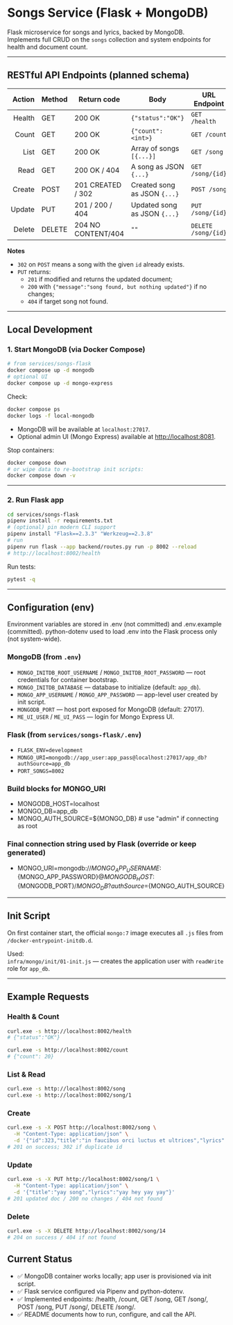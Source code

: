 # Songs Service (Flask + MongoDB)

Flask microservice for songs and lyrics, backed by MongoDB.  
Implements full CRUD on the `songs` collection and system endpoints for health and document count.

---

## RESTful API Endpoints (planned schema)

| Action | Method  | Return code        | Body                            | URL Endpoint        |
|-------:|---------|--------------------|---------------------------------|---------------------|
| Health | GET     | 200 OK             | `{"status":"OK"}`               | `GET /health`       |
| Count  | GET     | 200 OK             | `{"count": <int>}`              | `GET /count`        |
| List   | GET     | 200 OK             | Array of songs `[{...}]`        | `GET /song`         |
| Read   | GET     | 200 OK / 404       | A song as JSON `{...}`          | `GET /song/{id}`    |
| Create | POST    | 201 CREATED / 302  | Created song as JSON `{...}`    | `POST /song`        |
| Update | PUT     | 201 / 200 / 404    | Updated song as JSON `{...}`    | `PUT /song/{id}`    |
| Delete | DELETE  | 204 NO CONTENT/404 | `""`                            | `DELETE /song/{id}` |

**Notes**
- `302` on `POST` means a song with the given `id` already exists.
- `PUT` returns:
  - `201` if modified and returns the updated document;
  - `200` with `{"message":"song found, but nothing updated"}` if no changes;
  - `404` if target song not found.

---

## Local Development

### 1. Start MongoDB (via Docker Compose)
```bash
# from services/songs-flask
docker compose up -d mongodb
# optional UI
docker compose up -d mongo-express
```
Check:

```bash
docker compose ps
docker logs -f local-mongodb
```

- MongoDB will be available at `localhost:27017`.  
- Optional admin UI (Mongo Express) available at [http://localhost:8081](http://localhost:8081).  

Stop containers:
```bash
docker compose down
# or wipe data to re-bootstrap init scripts:
docker compose down -v
```

---

### 2. Run Flask app
```bash
cd services/songs-flask
pipenv install -r requirements.txt
# (optional) pin modern CLI support
pipenv install "Flask==2.3.3" "Werkzeug==2.3.8"
# run
pipenv run flask --app backend/routes.py run -p 8002 --reload
# http://localhost:8002/health
```

Run tests:
```bash
pytest -q
```

---

## Configuration (env)

Environment variables are stored in .env (not committed) and .env.example (committed).
python-dotenv used to load .env into the Flask process only (not system-wide).

### MongoDB (from `.env`)
- `MONGO_INITDB_ROOT_USERNAME` / `MONGO_INITDB_ROOT_PASSWORD` — root credentials for container bootstrap.  
- `MONGO_INITDB_DATABASE` — database to initialize (default: `app_db`).  
- `MONGO_APP_USERNAME` / `MONGO_APP_PASSWORD` — app-level user created by init script.  
- `MONGODB_PORT` — host port exposed for MongoDB (default: 27017).  
- `ME_UI_USER` / `ME_UI_PASS` — login for Mongo Express UI.

### Flask (from `services/songs-flask/.env`)
- `FLASK_ENV=development`  
- `MONGO_URI=mongodb://app_user:app_pass@localhost:27017/app_db?authSource=app_db`  
- `PORT_SONGS=8002`  

### Build blocks for MONGO_URI
- MONGODB_HOST=localhost
- MONGO_DB=app_db
- MONGO_AUTH_SOURCE=${MONGO_DB}   # use "admin" if connecting as root

### Final connection string used by Flask (override or keep generated)
- MONGO_URI=mongodb://${MONGO_APP_USERNAME}:${MONGO_APP_PASSWORD}@${MONGODB_HOST}:${MONGODB_PORT}/${MONGO_DB}?authSource=${MONGO_AUTH_SOURCE}

---

## Init Script

On first container start, the official `mongo:7` image executes all `.js` files from `/docker-entrypoint-initdb.d`.

Used:  
`infra/mongo/init/01-init.js` — creates the application user with `readWrite` role for `app_db`.

---

## Example Requests

### Health & Count

```bash
curl.exe -s http://localhost:8002/health
# {"status":"OK"}

curl.exe -s http://localhost:8002/count
# {"count": 20}
```

### List & Read

```bash
curl.exe -s http://localhost:8002/song
curl.exe -s http://localhost:8002/song/1
```

### Create

```bash
curl.exe -s -X POST http://localhost:8002/song \
  -H "Content-Type: application/json" \
  -d '{"id":323,"title":"in faucibus orci luctus et ultrices","lyrics":"..."}'
# 201 on success; 302 if duplicate id
```

### Update

```bash
curl.exe -s -X PUT http://localhost:8002/song/1 \
  -H "Content-Type: application/json" \
  -d '{"title":"yay song","lyrics":"yay hey yay yay"}'
# 201 updated doc / 200 no changes / 404 not found
```

### Delete

```bash
curl.exe -s -X DELETE http://localhost:8002/song/14
# 204 on success / 404 if not found
```

## Current Status

- ✅ MongoDB container works locally; app user is provisioned via init script.
- ✅ Flask service configured via Pipenv and python-dotenv.
- ✅ Implemented endpoints: /health, /count, GET /song, GET /song/<id>, POST /song, PUT /song/<id>, DELETE /song/<id>.
- ✅ README documents how to run, configure, and call the API.